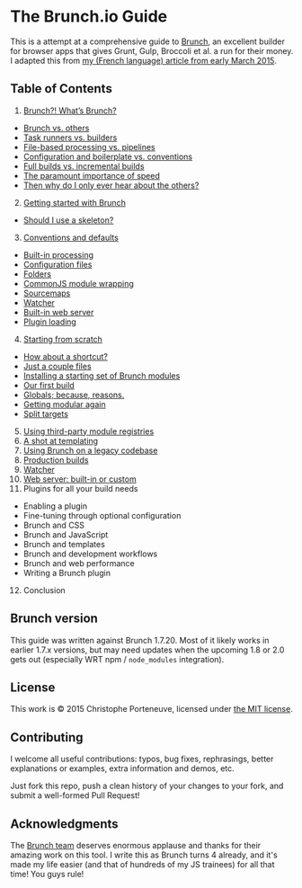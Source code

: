 # The Brunch.io Guide

This is a attempt at a comprehensive guide to [Brunch](http://brunch.io/), an excellent builder for browser apps that gives Grunt, Gulp, Broccoli et al. a run for their money.  I adapted this from [my (French language) article from early March 2015](http://www.js-attitude.fr/2015/03/04/brunch-mon-builder-prefere/).

## Table of Contents

1. [Brunch?! What’s Brunch?](chapter1-whats-brunch.md)
  * [Brunch vs. others](chapter1-whats-brunch.md#brunch-vs-others)
  * [Task runners vs. builders](chapter1-whats-brunch.md#task-runners-vs-builders)
  * [File-based processing vs. pipelines](chapter1-whats-brunch.md#file-based-processing-vs-pipelines)
  * [Configuration and boilerplate vs. conventions](chapter1-whats-brunch.md#configuration-and-boilerplate-vs-conventions)
  * [Full builds vs. incremental builds](chapter1-whats-brunch.md#full-builds-vs-incremental-builds)
  * [The paramount importance of speed](chapter1-whats-brunch.md#the-paramount-importance-of-speed)
  * [Then why do I only ever hear about the others?](chapter1-whats-brunch.md#then-why-do-i-only-ever-hear-about-the-others)
2. [Getting started with Brunch](chapter2-getting-started.md)
  * [Should I use a skeleton?](chapter2-getting-started.md#should-i-use-a-skeleton)
3. [Conventions and defaults](chapter3-conventions-and-defaults.md)
  * [Built-in processing](chapter3-conventions-and-defaults.md#build-in-processing)
  * [Configuration files](chapter3-conventions-and-defaults.md#configuration-files)
  * [Folders](chapter3-conventions-and-defaults.md#folders)
  * [CommonJS module wrapping](chapter3-conventions-and-defaults.md#commonjs-module-wrapping)
  * [Sourcemaps](chapter3-conventions-and-defaults.md#sourcemaps)
  * [Watcher](chapter3-conventions-and-defaults.md#watcher)
  * [Built-in web server](chapter3-conventions-and-defaults.md#built-in-web-server)
  * [Plugin loading](chapter3-conventions-and-defaults.md#plugin-loading)
4. [Starting from scratch](chapter4-starting-from-scratch.md)
  * [How about a shortcut?](chapter4-starting-from-scratch.md#how-about-a-shortcut)
  * [Just a couple files](chapter4-starting-from-scratch.md#just-a-couple-files)
  * [Installing a starting set of Brunch modules](chapter4-starting-from-scratch.md#installing-a-starting-set-of-brunch-modules)
  * [Our first build](chapter4-starting-from-scratch.md#our-first-build)
  * [Globals; because, reasons.](chapter4-starting-from-scratch.md#globals-because-reasons)
  * [Getting modular again](chapter4-starting-from-scratch.md#getting-modular-again)
  * [Split targets](chapter4-starting-from-scratch.md#split-targets)
5. [Using third-party module registries](chapter5-using-third-party-registries.md)
6. [A shot at templating](chapter6-a-shot-at-templating.md)
7. [Using Brunch on a legacy codebase](chapter7-using-brunch-on-legacy-code.md)
8. [Production builds](chapter8-production-builds.md)
9. [Watcher](chapter9-watcher.md)
10. [Web server: built-in or custom](chapter10-web-server.md)
11. Plugins for all your build needs
  * Enabling a plugin
  * Fine-tuning through optional configuration
  * Brunch and CSS
  * Brunch and JavaScript
  * Brunch and templates
  * Brunch and development workflows
  * Brunch and web performance
  * Writing a Brunch plugin
12. Conclusion

## Brunch version

This guide was written against Brunch 1.7.20.  Most of it likely works in earlier 1.7.x versions, but may need updates when the upcoming 1.8 or 2.0 gets out (especially WRT npm / `node_modules` integration).

## License

This work is © 2015 Christophe Porteneuve, licensed under [the MIT license](LICENSE).

## Contributing

I welcome all useful contributions: typos, bug fixes, rephrasings, better explanations or examples, extra information and demos, etc.

Just fork this repo, push a clean history of your changes to your fork, and submit a well-formed Pull Request!

## Acknowledgments

The [Brunch team](https://github.com/orgs/brunch/people) deserves enormous applause and thanks for their amazing work on this tool.  I write this as Brunch turns 4 already, and it's made my life easier (and that of hundreds of my JS trainees) for all that time!  You guys rule!
